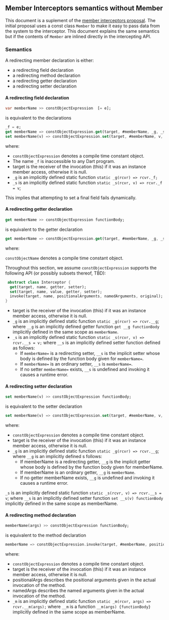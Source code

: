 ## Member Interceptors semantics without Member

This document is a suplement of the [member interceptors proposal][proposal].
The initial proposal uses a const class `Member` to make it easy to pass data
from the system to the interceptor. This document explains the same semantics
but if the contents of `Member` are inlined directly in the intercepting API.

### Semantics

A redirecting member declaration is either:
* a redirecting field declaration
* a redirecting method declaration
* a redirecting getter declaration
* a redirecting setter declaration

#### A redirecting field declaration

```dart
var memberName >> constObjectExpression  [= e];
```

is equivalent to the declarations

```dart
_f = e;
get memberName => constObjectExpression.get(target, #memberName, _g, _s);
set memberName(v) => constObjectExpression.set(target, #memberName, v,  _g, _s);
```

where:

* `constObjectExpression` denotes a compile time constant object.
* The name `_f` is inaccessible to any Dart program.
* target is the receiver of the invocation (this) if it was an instance member
  access, otherwise it is null.
* `_g` is an implicitly defined static function  `static _g(rcvr) => rcvr._f;`
* `_s` is an implicitly defined static function  `static _s(rcvr, v) => rcvr._f = v`;

This implies that attempting to set a final field fails dynamically.

#### A redirecting getter declaration

```dart
get memberName >> constObjectExpression functionBody;
```

is equivalent to the getter declaration

```dart
get memberName => constObjectExpression.get(target, #memberName, _g, _s);
```

where:

`constObjectName` denotes a compile time constant object.

Throughout this section, we assume `constObjectExpression` supports the
following API (or possibly subsets thereof, TBD):

```dart
 abstract class Interceptor {
  get(target, name, getter, setter);
  set(target, name, value, getter, setter);
  invoke(target, name, positionalArguments, namedArguments, original);
}
```


* target is the receiver of the invocation (this) if it was an instance member
access, otherwise it is null.
* `_g` is an implicitly defined static function  `static _g(rcvr) => rcvr.__g`;
  where `__g` is an implicitly defined getter function `get __g functionBody`
  implicitly defined in the same scope as `memberName`.
* `_s` is an implicitly defined static function `static _s(rcvr, v) => rcvr.__s = v;`
  where `__s` is an implicitly defined setter function defined as follows:
  * If `memberName=` is a redirecting setter, `__s` is the implicit  setter
    whose body is defined by the function body given for `memberName=`.
  * If `memberName=` is an ordinary setter, `__s` is `memberName=`.
  * If no setter `memberName=` exists, `__s` is undefined and invoking it causes
    a runtime error.

#### A redirecting setter declaration
```dart
set memberName(v) >> constObjectExpression functionBody;
```

is equivalent to the setter declaration

```dart
set memberName(v) => constObjectExpression.set(target, #memberName, v,  _g, _s);
```

where:

* `constObjectExpression` denotes a compile time constant object.
* target is the receiver of the invocation (this) if it was an instance member access, otherwise it is null.
* `_g` is an implicitly defined static function  `static _g(rcvr) => rcvr.__g`;
  where `__g` is an implicitly defined s follows:
  * If memberName is a redirecting getter, `__g` is the implicit getter whose
    body is defined by the function body given for memberName.
  * If memberName is an ordinary getter, `__g` is `memberName`.
  * If no getter memberName exists, `__g` is undefined and invoking it causes a
    runtime error.

`_s` is an implicitly defined static function
`static _s(rcvr, v) => rcvr.__s = v`;
where `__s` is an implicitly defined setter function `set __s(v) functionBody`
implicitly defined in the same scope as memberName.

#### A redirecting method declaration

```dart
memberName(args) >> constObjectExpression functionBody;
```

is equivalent to the method declaration
```dart
memberName => constObjectExpression.invoke(target, #memberName, positionalArgs, namedArgs, _m);
```

where:

* `constObjectExpression` denotes a compile time constant object.
* target is the receiver of the invocation (this) if it was an instance member
  access, otherwise it is null.
* positionalArgs describes the positional arguments given in the actual
  invocation of the method.
* namedArgs describes the named arguments given in the actual invocation  of the
  method.
* `_m` is an implicitly defined static function `static _m(rcvr, args) => rcvr.__m(args);`
   where `__m` is a function `__m(args) {functionBody}` implicitly defined in
   the same scope as memberName.

[proposal]: proposal.md
